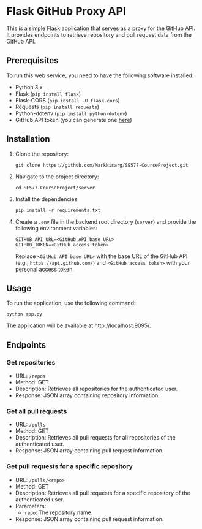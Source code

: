 # Flask GitHub Proxy API

This is a simple Flask application that serves as a proxy for the GitHub API. It provides endpoints to retrieve repository and pull request data from the GitHub API.

## Prerequisites

To run this web service, you need to have the following software installed:

* Python 3.x
* Flask (`pip install flask`)
* Flask-CORS (`pip install -U flask-cors`)
* Requests (`pip install requests`)
* Python-dotenv (`pip install python-dotenv`)
* GitHub API token (you can generate one [here](https://github.com/settings/tokens))

## Installation

1. Clone the repository:

   ```shell
   git clone https://github.com/MarkNisarg/SE577-CourseProject.git
   ```

2. Navigate to the project directory:

   ```shell
   cd SE577-CourseProject/server
   ```

3. Install the dependencies:

   ```shell
   pip install -r requirements.txt
   ```

4. Create a `.env` file in the backend root directory (`server`) and provide the following environment variables:

   ```plaintext
   GITHUB_API_URL=<GitHub API base URL>
   GITHUB_TOKEN=<GitHub access token>
   ```

   Replace `<GitHub API base URL>` with the base URL of the GitHub API (e.g., `https://api.github.com/`) and `<GitHub access token>` with your personal access token.

## Usage

To run the application, use the following command:

```
python app.py
```
The application will be available at http://localhost:9095/.

## Endpoints

### Get repositories

- URL: `/repos`
- Method: GET
- Description: Retrieves all repositories for the authenticated user.
- Response: JSON array containing repository information.

### Get all pull requests

- URL: `/pulls`
- Method: GET
- Description: Retrieves all pull requests for all repositories of the authenticated user.
- Response: JSON array containing pull request information.

### Get pull requests for a specific repository

- URL: `/pulls/<repo>`
- Method: GET
- Description: Retrieves all pull requests for a specific repository of the authenticated user.
- Parameters:
  - `repo`: The repository name.
- Response: JSON array containing pull request information.

